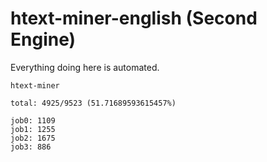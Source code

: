 # htext-miner-english (Second Engine)

Everything doing here is automated.

```
htext-miner

total: 4925/9523 (51.71689593615457%)

job0: 1109
job1: 1255
job2: 1675
job3: 886
```